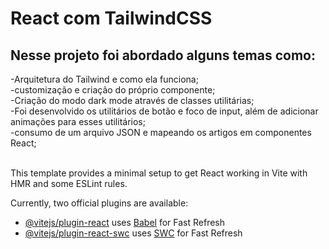 # React com TailwindCSS

## Nesse projeto foi abordado alguns temas como:

-Arquitetura do Tailwind e como ela funciona;<br>
-customização e criação do próprio componente;<br>
-Criação do modo dark mode  através de classes utilitárias;<br>
-Foi desenvolvido os  utilitários de botão e foco de input, além de adicionar animações para esses utilitários;<br>
-consumo de um arquivo JSON e mapeando os artigos em componentes React;<br><br>


This template provides a minimal setup to get React working in Vite with HMR and some ESLint rules.

Currently, two official plugins are available:

- [@vitejs/plugin-react](https://github.com/vitejs/vite-plugin-react/blob/main/packages/plugin-react/README.md) uses [Babel](https://babeljs.io/) for Fast Refresh
- [@vitejs/plugin-react-swc](https://github.com/vitejs/vite-plugin-react-swc) uses [SWC](https://swc.rs/) for Fast Refresh

